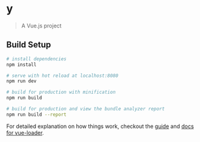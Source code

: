 # y

> A Vue.js project

## Build Setup

``` bash
# install dependencies
npm install

# serve with hot reload at localhost:8080
npm run dev

# build for production with minification
npm run build

# build for production and view the bundle analyzer report
npm run build --report
```

For detailed explanation on how things work, checkout the [guide](http://vuejs-templates.github.io/webpack/) and [docs for vue-loader](http://vuejs.github.io/vue-loader).


<!--
#  茶码头-手机端

#  A、目录结构：
#  需要关注的：
#  	1、模板文件放置地点：src/components
#  	2、打包后的文件放置地点：dist
#  	3、vue配置文件放置地点：config
#  	4、路由配置：src/router/index.js
#  B、模板文件对应模块：
#  	bindPhone-————绑定手机号
#  	bindSucceed-	-——绑定手机号成功
#  	center-	—————个人中心
#  	clubCard—————我的会员卡
#  	foot—————-——底部导航按钮模块
#  	goodsList—————商品列表、我要点单、购物车模块
#  	myOrder-	—————我的订单列表
#  	nearbyTea—————附近茶楼模块（首页）
#  	orderDeta—————订单详情
#  	record_expense-——消费记录模块
#  	record_topUp-	- ——充值记录模块
#  	teaDeta-	—————茶楼详情模块
#  	topUp-	—————充值茶豆币模块
#  	main.vue-	—————首页带底部导航的路由模块
#  	App.vue-	—————主路由盒子
#  C、可能你会用到的地方：
#  	1、打包的目录的配置：config/index.js:build里面
#  	2、项目启动的端口号：config/index.js:dev:{port:xxxx}


-->
